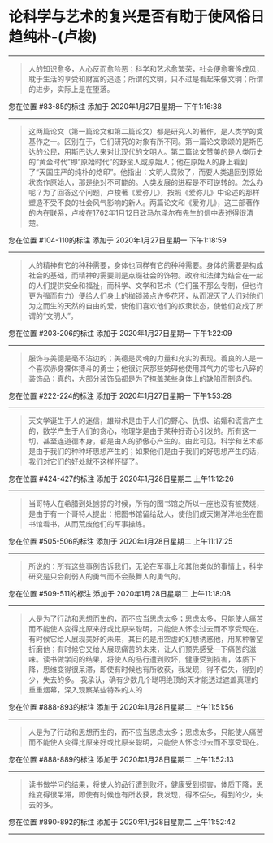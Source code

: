 # 论科学与艺术的复兴是否有助于使风俗日趋纯朴-(卢梭)

---

> 人的知识愈多，人心反而愈险恶；科学和艺术愈繁荣，社会便愈奢侈成风，耽于生活的享受和财富的追逐；所谓的文明，只不过是看起来像文明；所谓的进步，实际上是在堕落。

您在位置 #83-85的标注 添加于 2020年1月27日星期一 下午1:16:38

---

> 这两篇论文（第一篇论文和第二篇论文）都是研究人的著作，是人类学的奠基作之一。区别在于，它们研究的对象有所不同。第一篇论文歌颂的是斯巴达的公民，用斯巴达人来对比现代的文明人。第二篇论文赞美的是人类历史的“黄金时代”即“原始时代”的野蛮人或原始人；他在原始人的身上看到了“天国庄严的纯朴的烙印”。他指出：文明人腐败了，而要人类退回到原始状态作原始人，那是绝对不可能的。人类发展的进程是不可逆转的。怎么办呢？为了回答这个问题，卢梭著《爱弥儿》，按照《爱弥儿》中论述的那样塑造不受不良的社会风气影响的新人。两篇论文和《爱弥儿》，这三部著作的内在联系，卢梭在1762年1月12日致马尔泽尔布先生的信中表述得很清楚。

您在位置 #104-110的标注 添加于 2020年1月27日星期一 下午1:18:59

---

> 人的精神有它的种种需要，身体也同样有它的种种需要。身体的需要是构成社会的基础，而精神的需要则是点缀社会的饰物。政府和法律为结合在一起的人们提供安全和福祉，而科学、文学和艺术（它们虽不那么专制，但也许更为强而有力）便给人们身上的枷锁装点许多花环，从而泯灭了人们对他们为之而生的天然的自由的爱，使他们喜欢他们的奴隶状态，使他们变成了所谓的“文明人”。

您在位置 #203-206的标注 添加于 2020年1月27日星期一 下午1:22:09

---

> 服饰与美德是毫不沾边的；美德是灵魂的力量和充实的表现。善良的人是一个喜欢赤身裸体搏斗的勇士；他很讨厌那些妨碍他使用其气力的零七八碎的装饰品；真的，大部分装饰品都是为了掩盖某些身体上的缺陷而制造的。

您在位置 #222-224的标注 添加于 2020年1月27日星期一 下午1:53:28

---

> 天文学诞生于人的迷信，雄辩术是由于人们的野心、仇恨、谄媚和谎言产生的，数学产生于人们的贪心，物理学是由于某种好奇心引发的。所有这一切，甚至连道德本身，都是由人的骄傲心产生的。由此可见，科学和艺术都是由于我们的种种坏思想产生的；如果他们是由于我们的好思想产生的话，我们对它们的好处就不这样怀疑了。

您在位置 #424-427的标注 添加于 2020年1月28日星期二 上午11:12:26

---

> 当哥特人在希腊到处掳掠的时候，所有的图书馆之所以一座也没有被焚烧，是由于有一个哥特人提出：把图书馆留给敌人，使他们成天懒洋洋地坐在图书馆看书，从而荒废他们的军事操练。

您在位置 #505-506的标注 添加于 2020年1月28日星期二 上午11:17:25

---

> 所说的：所有这些事例告诉我们，无论在军事上和其他类似的事情上，科学研究是只会削弱人的勇气而不会鼓舞人的勇气的。

您在位置 #509-511的标注 添加于 2020年1月28日星期二 上午11:18:08

---

> 人是为了行动和思想而生的，而不应当思虑太多；思虑太多，只能使人痛苦而不能使人变得比原来好或比原来聪明，只能使人怀念过去而不享受现在。有时候它给人展现美好的未来，其目的是用空虚的幻想诱惑他，用某种奢望折磨他；有时候它又给人展现痛苦的未来，让人们预先感受一下痛苦的滋味。读书做学问的结果，将使人的品行遭到败坏，健康受到损害，体质下降，思维变得很呆滞，即使有时候也有所收获，我发现，得不偿失，得到的少，失去的多。 我承认，确有少数几个聪明绝顶的天才能透过遮盖真理的重重烟幕，深入观察某些特殊的人的

您在位置 #888-893的标注 添加于 2020年1月28日星期二 上午11:51:56

---

> 人是为了行动和思想而生的，而不应当思虑太多；思虑太多，只能使人痛苦而不能使人变得比原来好或比原来聪明，只能使人怀念过去而不享受现在。

您在位置 #888-889的标注 添加于 2020年1月28日星期二 上午11:52:13

---

> 读书做学问的结果，将使人的品行遭到败坏，健康受到损害，体质下降，思维变得很呆滞，即使有时候也有所收获，我发现，得不偿失，得到的少，失去的多。

您在位置 #890-892的标注 添加于 2020年1月28日星期二 上午11:52:42

---


